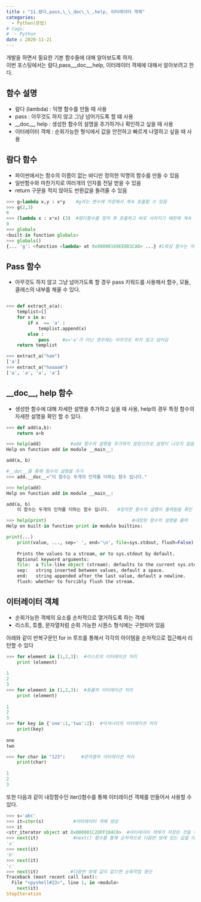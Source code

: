 ```yaml
---
title : "11.람다,pass,\_\_doc\_\_,help, 이터레이터 객체"
categories:
  - Python(문법)
# tags:
#  - Python
date : 2020-11-21
---
```


개발을 하면서 필요한 기본 함수들에 대해 알아보도록 하자.  
이번 포스팅에서는 람다,pass,\_\_doc\_\_,help, 이터레이터 객체에 대해서 알아보려고 한다.  

함수 설명  
---

- 람다 (lambda) : 익명 함수를 만들 때 사용  
- pass : 아무것도 하지 않고 그냥 넘어가도록 할 떄 사용  
- \_\_doc\_\_, help : 생성한 함수의 설명을 추가하거나 확인하고 싶을 때 사용      
- 이터레이터 객체 : 순회가능한 형식에서 값을 안전하고 빠르게 나열하고 싶을 때 사용  

람다 함수   
---

- 파이썬에서는 함수의 이름이 없는 바디만 정의한 익명의 함수를 만들 수 있음  
- 일반함수와 마찬가지로 여러개의 인자를 전달 받을 수 있음  
- return 구문을 적지 않아도 반환값을 돌려줄 수 있음  

```python 
>>> g=lambda x,y : x*y    #g라는 변수에 저장해서 계속 호출할 수 있음
>>> g(2,3)
6
>>> (lambda x : x*x) (3)  #람다함수를 정의 후 호출하고 바로 사라지기 때문에 계속 호출할 수 없음 (1회성 함수)
9
>>> globals
<built-in function globals>
>>> globals()
{... 'g': <function <lambda> at 0x00000169EE0D1CA0> ...} #1회성 함수는 저장되지 않고 g만 저장된 것을 확인
```

Pass 함수  
---

- 아무것도 하지 않고 그냥 넘어가도록 할 경우 pass 키워드를 사용해서 함수, 모듈, 클래스의 내부를 채울 수 있다. 

```python 

>>> def extract_a(a):
	templist=[]
	for x in a:
		if x  == 'a' :
			templist.append(x)
		else :
			pass     #x='a'가 아닌 경우에는 아무것도 하지 않고 넘어감
	return templist

>>> extract_a("ham")
['a']
>>> extract_a("haaaam")
['a', 'a', 'a', 'a']

```

\_\_doc\_\_, help 함수  
---

- 생성한 함수에 대해 자세한 설명을 추가하고 싶을 때 사용, help의 경우 특정 함수의 자세한 설명을 확인 할 수 있다.   

```python 
>>> def add(a,b):
	return a+b

>>> help(add)           #add 함수의 설명을 추가하지 않았으므로 설명이 나오지 않음 
Help on function add in module __main__:

add(a, b)

#__doc__를 통해 함수의 설명을 추가
>>> add.__doc__="이 함수는 두개의 인자를 더하는 함수 입니다."  

>>> help(add)
Help on function add in module __main__:

add(a, b)
    이 함수는 두개의 인자를 더하는 함수 입니다.   #정의한 함수의 설명이 출력됨을 확인

>>> help(print)                                #내장된 함수의 설명을 출력
Help on built-in function print in module builtins:

print(...)
    print(value, ..., sep=' ', end='\n', file=sys.stdout, flush=False)
    
    Prints the values to a stream, or to sys.stdout by default.
    Optional keyword arguments:
    file:  a file-like object (stream); defaults to the current sys.stdout.
    sep:   string inserted between values, default a space.
    end:   string appended after the last value, default a newline.
    flush: whether to forcibly flush the stream.

```

이터레이터 객체  
---

- 순회가능한 객체의 요소를 순차적으로 열거하도록 하는 객체  
- 리스트, 튜플, 문자열처럼 순회 가능한 시퀀스 형식에는 구현되어 있음  

아래와 같이 반복구문인 for in 루프를 통해서 각각의 아이템을 순차적으로 접근해서 리턴할 수 있다


```python 
>>> for element in [1,2,3]:  #리스트의 이터레이션 처리 
	print (element)
	
1
2
3
>>> for element in (1,2,3):  #튜플의 이터레이션 처리 
	print (element)
	
1
2
3
>>> for key in {'one':1,'two':2}:  #딕셔너리의 이터레이션 처리 
	print(key)
	
one
two

>>> for char in "123":      #문자열의 이터레이션 처리 
	print(char)
	
1
2
3
```
또한 다음과 같이 내장함수인 iter()함수를 통해 이터레이션 객체를 만들어서 사용할 수 있다.

```python 
>>> s='abc'
>>> it=iter(s)           #이터레이터 객체 생성
>>> it
<str_iterator object at 0x000001C2DFF104C0>  #이터레이터 객체가 저장된 것을 확인 
>>> next(it)             #next() 함수를 통해 순차적으로 다음번 방에 있는 값을 리턴 
'a'
>>> next(it)
'b'
>>> next(it)
'c'
>>> next(it)            #다음번 방에 값이 없으면 순회작업 중단 
Traceback (most recent call last):
  File "<pyshell#23>", line 1, in <module>
    next(it)
StopIteration
```

